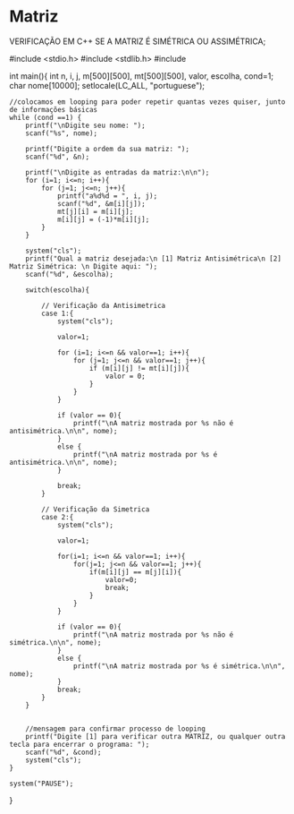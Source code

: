 # Matriz
VERIFICAÇÃO EM C++ SE A MATRIZ É SIMÉTRICA OU ASSIMÉTRICA;

#include <stdio.h>
#include <stdlib.h>
#include <locale>

int main(){
    int n, i, j, m[500][500], mt[500][500], valor, escolha, cond=1;
    char nome[10000];
    setlocale(LC_ALL, "portuguese");
    
    //colocamos em looping para poder repetir quantas vezes quiser, junto de informações básicas
    while (cond ==1) {
        printf("\nDigite seu nome: ");
        scanf("%s", nome);
        
        printf("Digite a ordem da sua matriz: ");
        scanf("%d", &n);
    
        printf("\nDigite as entradas da matriz:\n\n");
	    for (i=1; i<=n; i++){
            for (j=1; j<=n; j++){
                printf("a%d%d = ", i, j);
                scanf("%d", &m[i][j]);
                mt[j][i] = m[i][j];
                m[i][j] = (-1)*m[i][j];
            }
        }
        
        system("cls");
        printf("Qual a matriz desejada:\n [1] Matriz Antisimétrica\n [2] Matriz Simétrica: \n Digite aqui: ");
        scanf("%d", &escolha);
        
        switch(escolha){
        
            // Verificação da Antisimetrica
            case 1:{
            	system("cls");
            	
                valor=1;
                
                for (i=1; i<=n && valor==1; i++){
                    for (j=1; j<=n && valor==1; j++){
                        if (m[i][j] != mt[i][j]){
                            valor = 0;          
                        }
                    }
                }
                
                if (valor == 0){
                    printf("\nA matriz mostrada por %s não é antisimétrica.\n\n", nome);
         	    }
         	    else {
                    printf("\nA matriz mostrada por %s é antisimétrica.\n\n", nome);
                }
                
                break;
            }
            
            // Verificação da Simetrica
            case 2:{
            	system("cls");
            	
                valor=1;
                
                for(i=1; i<=n && valor==1; i++){
                    for(j=1; j<=n && valor==1; j++){
                        if(m[i][j] == m[j][i]){
                            valor=0;
                            break;
                        }
                    }
                }
                
                if (valor == 0){
                    printf("\nA matriz mostrada por %s não é simétrica.\n\n", nome);
         	    }
         	    else {
                    printf("\nA matriz mostrada por %s é simétrica.\n\n", nome);
                }
                break;
            }
        }
    
        
        //mensagem para confirmar processo de looping
        printf("Digite [1] para verificar outra MATRIZ, ou qualquer outra tecla para encerrar o programa: ");
        scanf("%d", &cond);
        system("cls");
    }

    system("PAUSE");
}
